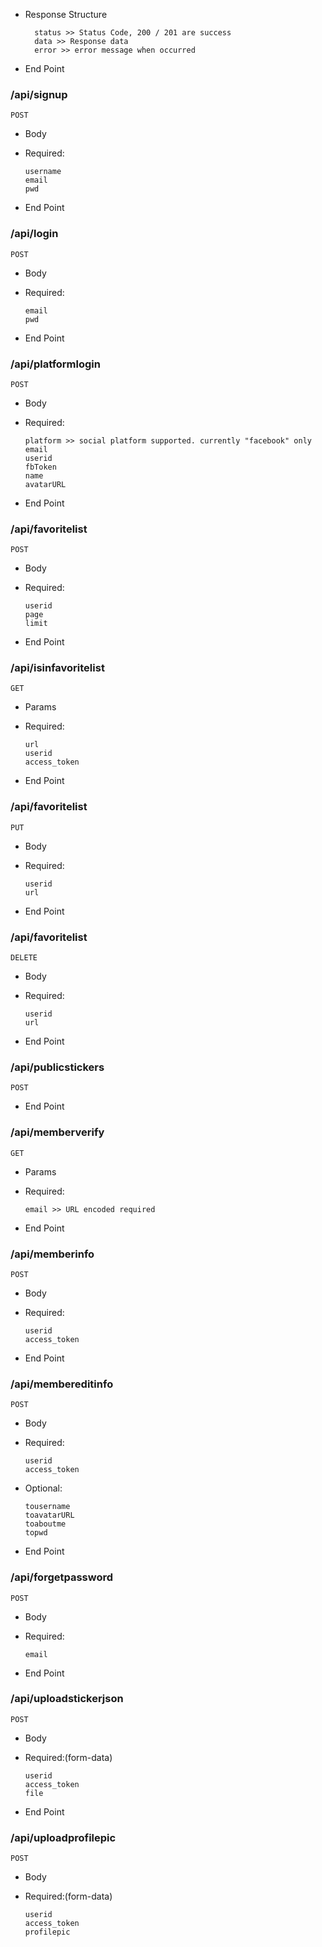 
- Response Structure


        status >> Status Code, 200 / 201 are success
        data >> Response data 
        error >> error message when occurred




- End Point
### /api/signup ###

    POST
    
  - Body
  - Required:

        username
        email
        pwd



- End Point
### /api/login ###

    POST
    
  - Body
  - Required:

        email
        pwd

- End Point
### /api/platformlogin

    POST
  - Body
  - Required:

        platform >> social platform supported. currently "facebook" only
        email
        userid
        fbToken
        name
        avatarURL


- End Point
### /api/favoritelist

    POST
    
  - Body
  - Required:

        userid
        page
        limit


- End Point
### /api/isinfavoritelist

    GET
    
  - Params
  - Required:

        url
        userid
        access_token


- End Point
### /api/favoritelist

    PUT
    
  - Body
  - Required:

        userid
        url


- End Point
### /api/favoritelist

    DELETE
    
  - Body
  - Required:

        userid
        url


- End Point
### /api/publicstickers

    POST
    
- End Point
### /api/memberverify

    GET
    
  - Params
  - Required:

        email >> URL encoded required


- End Point
### /api/memberinfo

    POST
    
  - Body
  - Required:

        userid
        access_token


- End Point
### /api/membereditinfo

    POST
    
  - Body
  - Required:

        userid
        access_token
    
  - Optional:

        tousername
        toavatarURL
        toaboutme
        topwd

- End Point
### /api/forgetpassword

    POST
    
  - Body
  - Required:

        email


- End Point
### /api/uploadstickerjson

    POST
  - Body
  - Required:(form-data)

        userid
        access_token
        file

- End Point
### /api/uploadprofilepic

    POST
  - Body
  - Required:(form-data)

        userid
        access_token
        profilepic


